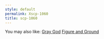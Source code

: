 ```yaml
---
style: default
permalink: Xscp-1060
title: scp-1060
---
```

You may also like:
[Gray God](http://scp-wiki.net/gray-god)
[Figure and Ground](http://scp-wiki.net/figure-and-ground)